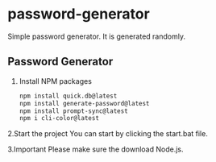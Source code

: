 # password-generator
Simple password generator.
It is generated randomly.


<h2>
 Password Generator
  </h2>

1. Install NPM packages
   ```sh
   npm install quick.db@latest
   npm install generate-password@latest
   npm install prompt-sync@latest
   npm i cli-color@latest
   ```
2.Start the project
You can start by clicking the start.bat file.

3.Important
Please make sure the download Node.js.

